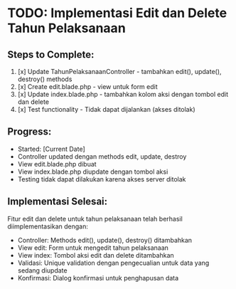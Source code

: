 # TODO: Implementasi Edit dan Delete Tahun Pelaksanaan

## Steps to Complete:

1. [x] Update TahunPelaksanaanController - tambahkan edit(), update(), destroy() methods
2. [x] Create edit.blade.php - view untuk form edit
3. [x] Update index.blade.php - tambahkan kolom aksi dengan tombol edit dan delete
4. [x] Test functionality - Tidak dapat dijalankan (akses ditolak)

## Progress:
- Started: [Current Date]
- Controller updated dengan methods edit, update, destroy
- View edit.blade.php dibuat
- View index.blade.php diupdate dengan tombol aksi
- Testing tidak dapat dilakukan karena akses server ditolak

## Implementasi Selesai:
Fitur edit dan delete untuk tahun pelaksanaan telah berhasil diimplementasikan dengan:
- Controller: Methods edit(), update(), destroy() ditambahkan
- View edit: Form untuk mengedit tahun pelaksanaan
- View index: Tombol aksi edit dan delete ditambahkan
- Validasi: Unique validation dengan pengecualian untuk data yang sedang diupdate
- Konfirmasi: Dialog konfirmasi untuk penghapusan data
